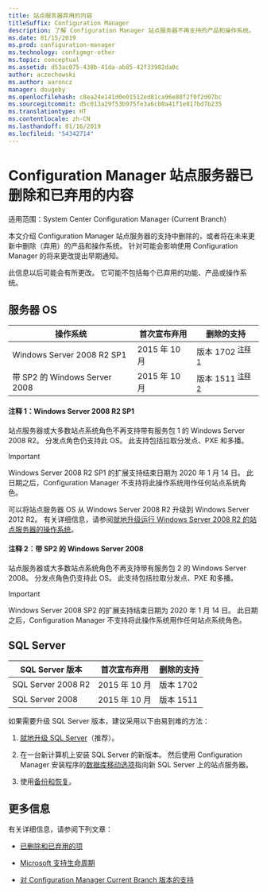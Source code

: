 ```yaml
---
title: 站点服务器弃用的内容
titleSuffix: Configuration Manager
description: 了解 Configuration Manager 站点服务器不再支持的产品和操作系统。
ms.date: 01/15/2019
ms.prod: configuration-manager
ms.technology: configmgr-other
ms.topic: conceptual
ms.assetid: d53ac075-438b-41da-ab85-42f33982da0c
author: aczechowski
ms.author: aaroncz
manager: dougeby
ms.openlocfilehash: c8ea24e141d0e01512ed81ca96e88f2f0f2d07bc
ms.sourcegitcommit: d5c013a29f53b975fe3a6cb0a41f1e817bd7b235
ms.translationtype: HT
ms.contentlocale: zh-CN
ms.lasthandoff: 01/16/2019
ms.locfileid: "54342714"
---
```

# <a name="removed-and-deprecated-for-configuration-manager-site-servers"></a>Configuration Manager 站点服务器已删除和已弃用的内容

适用范围：System Center Configuration Manager (Current Branch)

本文介绍 Configuration Manager 站点服务器的支持中删除的，或者将在未来更新中删除（弃用）的产品和操作系统。 针对可能会影响使用 Configuration Manager 的将来更改提出早期通知。  

此信息以后可能会有所更改。 它可能不包括每个已弃用的功能、产品或操作系统。  



## <a name="server-os"></a>服务器 OS  

|**操作系统**|**首次宣布弃用**|**删除的支持** |  
|-|-|-| 
|Windows Server 2008 R2 SP1|2015 年 10 月| 版本 1702 <sup>[注释 1](#bkmk_note1)</sup>| 
|带 SP2 的 Windows Server 2008|2015 年 10 月|版本 1511 <sup>[注释 2](#bkmk_note2)</sup>|  

#### <a name="bkmk_note1"></a> 注释 1：Windows Server 2008 R2 SP1
站点服务器或大多数站点系统角色不再支持带有服务包 1 的 Windows Server 2008 R2。 分发点角色仍支持此 OS。 此支持包括拉取分发点、PXE 和多播。 

> [!Important]  
> Windows Server 2008 R2 SP1 的扩展支持结束日期为 2020 年 1 月 14 日。 此日期之后，Configuration Manager 不支持将此操作系统用作任何站点系统角色。 

可以将站点服务器 OS 从 Windows Server 2008 R2 升级到 Windows Server 2012 R2。 有关详细信息，请参阅[就地升级运行 Windows Server 2008 R2 的站点服务器的操作系统](/sccm/core/servers/manage/upgrade-on-premises-infrastructure#bkmk_from2008r2)。  


#### <a name="bkmk_note2"></a> 注释 2：带 SP2 的 Windows Server 2008
站点服务器或大多数站点系统角色不再支持带有服务包 2 的 Windows Server 2008。 分发点角色仍支持此 OS。 此支持包括拉取分发点、PXE 和多播。 

> [!Important]  
> Windows Server 2008 SP2 的扩展支持结束日期为 2020 年 1 月 14 日。 此日期之后，Configuration Manager 不支持将此操作系统用作任何站点系统角色。  



## <a name="sql-server"></a>SQL Server   

|**SQL Server 版本**|**首次宣布弃用**|**删除的支持**|   
|-|-|-| 
|SQL Server 2008 R2|2015 年 10 月|版本 1702| 
|SQL Server 2008|2015 年 10 月|版本 1511|  


如果需要升级 SQL Server 版本，建议采用以下由易到难的方法：

1. [就地升级 SQL Server](/sccm/core/servers/manage/upgrade-on-premises-infrastructure#a-namebkmksupconfigupgradedbsrva-upgrade-sql-server-on-the-site-database-server)（推荐）。  

2. 在一台新计算机上安装 SQL Server 的新版本。 然后使用 Configuration Manager 安装程序的[数据库移动选项](/sccm/core/servers/manage/modify-your-infrastructure#a-namebkmkdbconfiga-modify-the-site-database-configuration)指向新 SQL Server 上的站点服务器。  

3. 使用[备份和恢复](/sccm/protect/understand/backup-and-recovery)。  



## <a name="more-information"></a>更多信息

有关详细信息，请参阅下列文章： 

- [已删除和已弃用的项](/sccm/core/plan-design/changes/deprecated/removed-and-deprecated)  

- [Microsoft 支持生命周期](https://support.microsoft.com/lifecycle)  

- [对 Configuration Manager Current Branch 版本的支持](/sccm/core/servers/manage/current-branch-versions-supported)  

